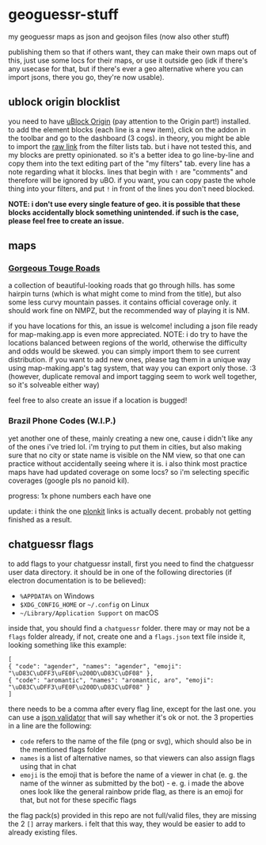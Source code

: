 # geoguessr-stuff
my geoguessr maps as json and geojson files (now also other stuff)

publishing them so that if others want, they can make their own maps out of this, just use some locs for their maps, or use it outside geo (idk if there's any usecase for that, but if there's ever a geo alternative where you can import jsons, there you go, they're now usable).

## ublock origin blocklist

you need to have [uBlock Origin](https://ublockorigin.com/) (pay attention to the Origin part!) installed. to add the element blocks (each line is a new item), click on the addon in the toolbar and go to the dashboard (3 cogs). in theory, you might be able to import the [raw link](#) from the filter lists tab. but i have not tested this, and my blocks are pretty opinionated. so it's a better idea to go line-by-line and copy them into the text editing part of the "my filters" tab. every line has a note regarding what it blocks.
lines that begin with `!` are "comments" and therefore will be ignored by uBO. if you want, you can copy paste the whole thing into your filters, and put `!` in front of the lines you don't need blocked.

**NOTE: i don't use every single feature of geo. it is possible that these blocks accidentally block something unintended. if such is the case, please feel free to create an issue.**

## maps

### [Gorgeous Touge Roads](https://www.geoguessr.com/maps/6305565fde2667656468e9b2)

a collection of beautiful-looking roads that go through hills. has some hairpin turns (which is what might come to mind from the title), but also some less curvy mountain passes. it contains official coverage only. it should work fine on NMPZ, but the recommended way of playing it is NM.

if you have locations for this, an issue is welcome! including a json file ready for map-making.app is even more appreciated. NOTE: i do try to have the locations balanced between regions of the world, otherwise the difficulty and odds would be skewed. you can simply import them to see current distribution. if you want to add new ones, please tag them in a unique way using map-making.app's tag system, that way you can export only those. :3 (however, duplicate removal and import tagging seem to work well together, so it's solveable either way)

feel free to also create an issue if a location is bugged!

### Brazil Phone Codes (W.I.P.)

yet another one of these, mainly creating a new one, cause i didn't like any of the ones i've tried lol. i'm trying to put them in cities, but also making sure that no city or state name is visible on the NM view, so that one can practice without accidentally seeing where it is. i also think most practice maps have had updated coverage on some locs? so i'm selecting specific coverages (google pls no panoid kil).

progress: 1x phone numbers each have one

update: i think the one [plonkit](https://www.plonkit.net/brazil) links is actually decent. probably not getting finished as a result.

## chatguessr flags

to add flags to your chatguessr install, first you need to find the chatguessr user data directory. it should be in one of the following directories (if electron documentation is to be believed):

* `%APPDATA%` on Windows
* `$XDG_CONFIG_HOME` or `~/.config` on Linux
* `~/Library/Application Support` on macOS

inside that, you should find a `chatguessr` folder. there may or may not be a `flags` folder already, if not, create one and a `flags.json` text file inside it, looking something like this example:

```
[
{ "code": "agender", "names": "agender", "emoji": "\uD83C\uDFF3\uFE0F\u200D\uD83C\uDF08" },
{ "code": "aromantic", "names": "aromantic, aro", "emoji": "\uD83C\uDFF3\uFE0F\u200D\uD83C\uDF08" }
]
```

there needs to be a comma after every flag line, except for the last one. you can use a [json validator](https://jsonlint.com/) that will say whether it's ok or not. the 3 properties in a line are the following:

- `code` refers to the name of the file (png or svg), which should also be in the mentioned flags folder
- `names` is a list of alternative names, so that viewers can also assign flags using that in chat
- `emoji` is the emoji that is before the name of a viewer in chat (e. g. the name of the winner as submitted by the bot) - e. g. i made the above ones look like the general rainbow pride flag, as there is an emoji for that, but not for these specific flags

the flag pack(s) provided in this repo are not full/valid files, they are missing the 2 `[]` array markers. i felt that this way, they would be easier to add to already existing files.

